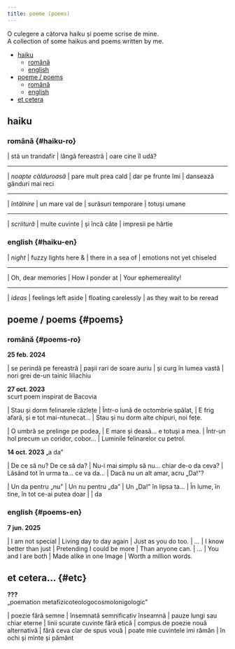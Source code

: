 ```yaml
---
title: poeme (poems)
---
```


O culegere a câtorva haiku și poeme scrise de mine.  
A collection of some haikus and poems written by me.

- [haiku](#haiku)
  - [română](#haiku-ro)
  - [english](#haiku-en)
- [poeme / poems](#poems)
  - [română](#poems-ro)
  - [english](#poems-en)
- [et cetera](#etc)

## haiku
### română {#haiku-ro}

| stă un trandafir
| lângă fereastră
| oare cine îl udă?

---

| _noapte călduroasă_
| pare mult prea cald
| dar pe frunte îmi
| dansează gânduri mai reci

---

| _întâlnire_
| un mare val de
| surâsuri temporare
| totuși umane

---

| _scriitură_
| multe cuvinte
| și încă câte
| impresii pe hârtie

### english {#haiku-en}

| _night_
| fuzzy lights here &
| there in a sea of
| emotions not yet chiseled

---

| Oh, dear memories
| How I ponder at
| Your ephemereality!

---

| _ideas_
| feelings left aside
| floating carelessly
| as they wait to be reread

## poeme / poems {#poems}
### română {#poems-ro}

__25 feb. 2024__

| se perindă pe fereastră
| pașii rari de soare auriu
| și curg în lumea vastă
| nori grei de-un tainic liliachiu

__27 oct. 2023__  
scurt poem inspirat de Bacovia

| Stau și dorm felinarele răzlețe
| Într-o lună de octombrie spălat,
| E frig afară, și e tot mai-ntunecat...
| Stau și nu dorm alte chipuri, noi fețe.

| O umbră se prelinge pe podea,
| E mare și deasă... e totuși a mea.
| Într-un hol precum un coridor, cobor...
| Luminile felinarelor cu petrol.

__14 oct. 2023__
„a da”

| De ce să nu? De ce să da?
| Nu-i mai simplu să nu... chiar de-o da ceva?
| Lăsând tot în urma ta... ce va da...
| Dacă nu un alt amar, acru „Da!”?

| Un da pentru „nu”
| Un nu pentru „da”
| Un „Da!” în lipsa ta...
| În lume, în tine, în tot ce-ai putea doar
|
| da

### english {#poems-en}

__7 jun. 2025__

| I am not special
| Living day to day again
| Just as you do too.
| _..._
| I know better than just
| Pretending I could be more
| Than anyone can.
| _..._
| You and I are both
| Made alike in one Image
| Worth a million words.

## et cetera... {#etc}

__???__  
„poemation metafizicoteologocosmolonigologic”

| poezie fără semne
| însemnată semnificativ înseamnă
| pauze lungi sau chiar eterne
| linii scurate cuvinte fără etică
| compus de poezie nouă alternativă
| fără ceva clar de spus vouă
| poate mie cuvintele imi rămân
| în ochi și minte și pământ
